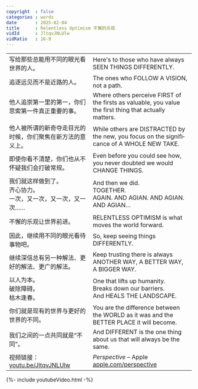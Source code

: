 ```yaml
---
copyright  : false
categories : words
date       : 2025-02-04
title      : Relentless Optimism 不懈的乐观
vidId      : JltqvJNLUlw
vidRatio   : 16-9
---
```

<table class="two-columns">

  <tr>
    <td>
      写给那些总能用不同的眼光看世界的人。
    </td>
    <td>
      <span lang="en">
        Here's to those who have always SEEN THINGS DIFFERENTLY.
      </span>
    </td>
  </tr>

  <tr>
    <td>
      追逐远见而不是近路的人。
    </td>
    <td>
      <span lang="en">
        The ones who FOLLOW A VISION, not a path.
      </span>
    </td>
  </tr>

  <tr>
    <td>
      他人追崇第一里的第一，你们思索第一件真正重要的事。
    </td>
    <td>
      <span lang="en">
        Where others perceive FIRST of the firsts as valuable, you value the first thing that actually matters.
      </span>
    </td>
  </tr>

  <tr>
    <td>
      他人被所谓的新奇夺走目光的时候，你们聚焦在新方法的意义上。
    </td>
    <td>
      <span lang="en">
        While others are DISTRACTED by the new, you focus on the significance of A WHOLE NEW TAKE.
      </span>
    </td>
  </tr>

  <tr>
    <td>
      即使你看不清楚，你们也从不怀疑我们会打破常规。
    </td>
    <td>
      <span lang="en">
        Even before you could see how, you never doubted we would CHANGE THINGS.
      </span>
    </td>
  </tr>

  <tr>
    <td>
      我们就这样做到了。<br>
      齐心协力。<br>
      一次，又一次，又一次，又一次……
    </td>
    <td>
      <span lang="en">
        And then we did.<br>
        TOGETHER.<br>
        AGAIN. AND AGIAN. AND AGIAN. AND AGIAN…
      </span>
    </td>
  </tr>

  <tr>
    <td>
      不懈的乐观让世界前进。
    </td>
    <td>
      <span lang="en">
        RELENTLESS OPTIMISM is what moves the world forward.
      </span>
    </td>
  </tr>

  <tr>
    <td>
      因此，继续用不同的眼光看待事物吧。
    </td>
    <td>
      <span lang="en">
        So, keep seeing things DIFFERENTLY.
      </span>
    </td>
  </tr>

  <tr>
    <td>
      继续深信总有另一种解法、更好的解法、更广的解法。
    </td>
    <td>
      <span lang="en">
        Keep trusting there is always ANOTHER WAY, A BETTER WAY, A BIGGER WAY.
      </span>
    </td>
  </tr>

  <tr>
    <td>
      以人为本。<br>
      破除障碍。<br>
      枯木逢春。
    </td>
    <td>
      <span lang="en">
        One that lifts up humanity.<br>
        Breaks down our barriers.<br>
        And HEALS THE LANDSCAPE.
      </span>
    </td>
  </tr>

  <tr>
    <td>
      你们就是现有的世界与更好的世界的不同。
    </td>
    <td>
      <span lang="en">
        You are the difference between the WORLD as it was and the BETTER PLACE it will become.
      </span>
    </td>
  </tr>

  <tr>
    <td>
      我们之间的一点共同就是“不同”。
    </td>
    <td>
      <span lang="en">
        And DIFFERENT is the one thing about us that will always be the same.
      </span>
    </td>
  </tr>

  <tr>
    <td>
      视频链接：
      <a lang="en" class="url" href="https://youtube.com/watch?v=JltqvJNLUlw">youtu.be/JltqvJNLUlw</a>
    </td>
    <td>
      <span lang="en">
        <i>Perspective</i> – Apple
        <a href="https://www.apple.com/perspective/" class="url">
          apple.com/perspective
        </a>
      </span>
    </td>
  </tr>

</table>

{%- include youtubeVideo.html -%}